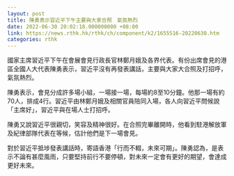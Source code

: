 ```yaml
---
layout: post
title: 陳勇表示習近平下午主要與大家合照　氣氛熱烈
date: 2022-06-30 20:02:18.000000000 +08:00
link: https://news.rthk.hk/rthk/ch/component/k2/1655516-20220630.htm
categories: rthk
---
```


國家主席習近平下午在會展會見行政長官林鄭月娥及各界代表。有份出席會見的港區全國人大代表陳勇表示，習近平沒有再發表講話，主要與大家大合照及打招呼，氣氛熱烈。

陳勇表示，會見分成許多場小組，一場接一場，每場約8至10分鐘。他那一場有約70人，排成4行。習近平由林鄭月娥及相關官員陪同入場，各人向習近平問候說「主席好」，習近平與在場人士打招呼。

陳勇又說習近平很親切，笑容及精神很好。在合照完畢離開時，他看到駐港解放軍及紀律部隊代表在等候，估計他們是下一場會見。

對於習近平抵埗發表講話時，寄語香港「行而不輟，未來可期」。陳勇認為，是表示不論有甚麼風雨，只要堅持前行不要停頓，對未來一定會有更好的期望，會達成更好未來。
